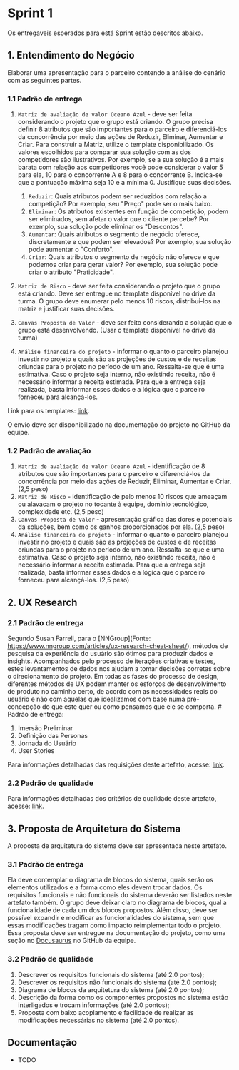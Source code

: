 # Sprint 1

Os entregaveis esperados para está Sprint estão descritos abaixo.

## 1. Entendimento do Negócio

Elaborar uma apresentação para o parceiro contendo a análise do cenário com as seguintes partes. 

### 1.1 Padrão de entrega

1. `Matriz de avaliação de valor Oceano Azul` - deve ser feita considerando o projeto que o grupo está criando. O grupo precisa definir 8 atributos que são importantes para o parceiro e diferenciá-los da concorrência por meio das ações de Reduzir, Eliminar, Aumentar e Criar. Para construir a Matriz, utilize o template disponibilizado. Os valores escolhidos para comparar sua solução com as dos competidores são ilustrativos. Por exemplo, se a sua solução é a mais barata com relação aos competidores você pode considerar o valor 5 para ela, 10 para o concorrente A e 8 para o concorrente B. Indica-se que a pontuação máxima seja 10 e a mínima 0. Justifique suas decisões.
    1. `Reduzir`: Quais atributos podem ser reduzidos com relação a competição? Por exemplo, seu "Preço" pode ser o mais baixo.
    2. `Eliminar`: Os atributos existentes em função de competição, podem ser eliminados, sem afetar o valor que o cliente percebe? Por exemplo, sua solução pode eliminar os "Descontos".
    3. `Aumentar`: Quais atributos o segmento de negócio oferece, discretamente e que podem ser elevados? Por exemplo, sua solução pode aumentar o "Conforto".
    4. `Criar`: Quais atributos o segmento de negócio não oferece e que podemos criar para gerar valor? Por exemplo, sua solução pode criar o atributo "Praticidade".

2. `Matriz de Risco` - deve ser feita considerando o projeto que o grupo está criando. Deve ser entregue no template disponível no drive da turma. O grupo deve enumerar pelo menos 10 riscos, distribuí-los na matriz e justificar suas decisões.

3. `Canvas Proposta de Valor` - deve ser feito considerando a solução que o grupo está desenvolvendo. (Usar o template disponível no drive da turma)

4. `Análise financeira do projeto` - informar o quanto o parceiro planejou investir no projeto e quais são as projeções de custos e de receitas oriundas para o projeto no período de um ano. Ressalta-se que é uma estimativa. Caso o projeto seja interno, não existindo receita, não é necessário informar a receita estimada. Para que a entrega seja realizada, basta informar esses dados e a lógica que o parceiro forneceu para alcançá-los.


Link para os templates: [link](https://drive.google.com/drive/u/3/folders/1lTqisJ_gxxtc5J5aXM8ula2kQ4MsII_M).

O envio deve ser disponibilizado na documentação do projeto no GitHub da equipe.

### 1.2 Padrão de avaliação

1. `Matriz de avaliação de valor Oceano Azul` - identificação de 8 atributos que são importantes para o parceiro e diferenciá-los da concorrência por meio das ações de Reduzir, Eliminar, Aumentar e Criar. (2,5 peso)
2. `Matriz de Risco` - identificação de pelo menos 10 riscos que ameaçam ou alavacam o projeto no tocante à equipe, domínio tecnológico, complexidade etc. (2,5 peso)
3. `Canvas Proposta de Valor` - apresentação gráfica das dores e potenciais da soluções, bem como os ganhos proporcionados por ela. (2,5 peso)
4. `Análise financeira do projeto` - informar o quanto o parceiro planejou investir no projeto e quais são as projeções de custos e de receitas oriundas para o projeto no período de um ano. Ressalta-se que é uma estimativa. Caso o projeto seja interno, não existindo receita, não é necessário informar a receita estimada. Para que a entrega seja realizada, basta informar esses dados e a lógica que o parceiro forneceu para alcançá-los. (2,5 peso)

## 2. UX Research

### 2.1 Padrão de entrega

Segundo Susan Farrell, para o [NNGroup](Fonte: https://www.nngroup.com/articles/ux-research-cheat-sheet/), métodos de pesquisa da experiência do usuário são ótimos para produzir dados e insights. Acompanhados pelo processo de iterações criativas e testes, estes levantamentos de dados nos ajudam a tomar decisões corretas sobre o direcionamento do projeto. Em todas as fases do processo de design, diferentes métodos de UX podem manter os esforços de desenvolvimento de produto no caminho certo, de acordo com as necessidades reais do usuário e não com aquelas que idealizamos com base numa pré-concepção do que este quer ou como pensamos que ele se comporta. #
Padrão de entrega:

1. Imersão Preliminar
2. Definição das Personas
3. Jornada do Usuário
4. User Stories

Para informações detalhadas das requisições deste artefato, acesse: [link](https://drive.google.com/file/d/1KHHCBewZ61Y72_BbM_CPS_Gvp16f12VR/view?usp=sharing).


### 2.2 Padrão de qualidade

Para informações detalhadas dos critérios de qualidade deste artefato, acesse: [link](https://drive.google.com/file/d/1KHHCBewZ61Y72_BbM_CPS_Gvp16f12VR/view?usp=sharing).

## 3. Proposta de Arquitetura do Sistema

A proposta de arquitetura do sistema deve ser apresentada neste artefato.

### 3.1 Padrão de entrega

Ela deve contemplar o diagrama de blocos do sistema, quais serão os elementos utilizados e a forma como eles devem trocar dados.
Os requisitos funcionais e não funcionais do sistema deverão ser listados neste artefato também.
O grupo deve deixar claro no diagrama de blocos, qual a funcionalidade de cada um dos blocos propostos. Além disso, deve ser possível expandir e modificar as funcionalidades do sistema, sem que essas modificações tragam como impacto reimplementar todo o projeto.
Essa proposta deve ser entregue na documentação do projeto, como uma seção no [Docusaurus](https://docusaurus.io/docs) no GitHub da equipe.

### 3.2 Padrão de qualidade

1. Descrever os requisitos funcionais do sistema (até 2.0 pontos);
2. Descrever os requisitos não funcionais do sistema (até 2.0 pontos);
3. Diagrama de blocos da arquitetura do sistema (até 2.0 pontos);
4. Descrição da forma como os componentes propostos no sistema estão interligados e trocam informações (até 2.0 pontos);
5. Proposta com baixo acoplamento e facilidade de realizar as modificações necessárias no sistema (até 2.0 pontos).

## Documentação

- TODO